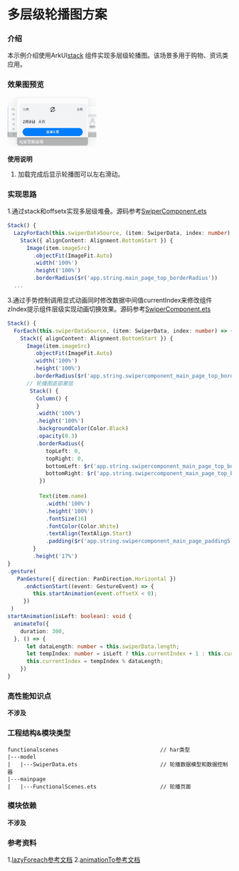 # 多层级轮播图方案

### 介绍

本示例介绍使用ArkUI[stack](https://developer.huawei.com/consumer/cn/doc/harmonyos-references-V2/ts-container-stack-0000001427584888-V2)
组件实现多层级轮播图。该场景多用于购物、资讯类应用。

### 效果图预览

<img src="../../product/entry/src/main/resources/base/media/swiper_component.gif" width="200">

**使用说明**

1. 加载完成后显示轮播图可以左右滑动。

### 实现思路

1.通过stack和offsetx实现多层级堆叠。源码参考[SwiperComponent.ets](./src/main/ets/components/mainpage/SwiperComponent.ets)

```ts
Stack() {
  LazyForEach(this.swiperDataSource, (item: SwiperData, index: number) => {
    Stack({ alignContent: Alignment.BottomStart }) {
      Image(item.imageSrc)
        .objectFit(ImageFit.Auto)
        .width('100%')
        .height('100%')
        .borderRadius($r('app.string.main_page_top_borderRadius'))
  ...
  ```

3.通过手势控制调用显式动画同时修改数据中间值currentIndex来修改组件zIndex提示组件层级实现动画切换效果。源码参考[SwiperComponent.ets](./src/main/ets/components/mainpage/SwiperComponent.ets)

```ts
Stack() {
  ForEach(this.swiperDataSource, (item: SwiperData, index: number) => {
    Stack({ alignContent: Alignment.BottomStart }) {
      Image(item.imageSrc)
        .objectFit(ImageFit.Auto)
        .width('100%')
        .height('100%')
        .borderRadius($r('app.string.swipercomponent_main_page_top_borderRadius'))
      // 轮播图底部蒙层
       Stack() {
         Column() {
         }
         .width('100%')
         .height('100%')
         .backgroundColor(Color.Black)
         .opacity(0.3)
         .borderRadius({
            topLeft: 0,
            topRight: 0,
            bottomLeft: $r('app.string.swipercomponent_main_page_top_borderRadius'),
            bottomRight: $r('app.string.swipercomponent_main_page_top_borderRadius')
          })

          Text(item.name)
            .width('100%')
            .height('100%')
            .fontSize(16)
            .fontColor(Color.White)
            .textAlign(TextAlign.Start)
            .padding($r('app.string.swipercomponent_main_page_padding5'))
        }
        .height('17%')
}
.gesture(
   PanGesture({ direction: PanDirection.Horizontal })
     .onActionStart((event: GestureEvent) => {
        this.startAnimation(event.offsetX < 0);
     })
 )
startAnimation(isLeft: boolean): void {
  animateTo({
    duration: 300,
  }, () => {
      let dataLength: number = this.swiperData.length;
      let tempIndex: number = isLeft ? this.currentIndex + 1 : this.currentIndex - 1 + dataLength;
      this.currentIndex = tempIndex % dataLength;
    })
}
  ```

### 高性能知识点

**不涉及**

### 工程结构&模块类型

   ```
   functionalscenes                                // har类型
   |---model
   |   |---SwiperData.ets                          // 轮播数据模型和数据控制器 
   |---mainpage
   |   |---FunctionalScenes.ets                    // 轮播页面
   ```

### 模块依赖

**不涉及**

### 参考资料

1.[lazyForeach参考文档](https://developer.huawei.com/consumer/cn/doc/harmonyos-guides-V2/arkts-rendering-control-lazyforeach-0000001524417213-V2)
2.[animationTo参考文档](https://developer.huawei.com/consumer/cn/doc/harmonyos-references-V2/ts-explicit-animation-0000001478341181-V2)